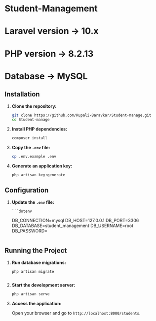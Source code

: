 # Student-Management

# Laravel version -> 10.x

# PHP version -> 8.2.13

# Database -> MySQL

## Installation

1. **Clone the repository:**

    ```bash
    git clone https://github.com/Rupali-Baravkar/Student-manage.git
    cd Student-manage
    ```

2. **Install PHP dependencies:**

    ```bash
    composer install
    ```

3. **Copy the `.env` file:**

    ```bash
    cp .env.example .env
    ```

4. **Generate an application key:**
    ```bash
    php artisan key:generate
    ```

## Configuration

1.  **Update the `.env` file:**

        ```dotenv
    DB_CONNECTION=mysql
    DB_HOST=127.0.0.1
    DB_PORT=3306
    DB_DATABASE=student_management
    DB_USERNAME=root
    DB_PASSWORD=
    ```

## Running the Project

1. **Run database migrations:**

    ```bash
    php artisan migrate
    ```

    ```

    ```

2. **Start the development server:**

    ```bash
    php artisan serve
    ```

3. **Access the application:**

    Open your browser and go to `http://localhost:8000/students`.

